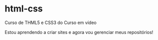 # html-css
 Curso de THML5 e CSS3 do Curso em vídeo

Estou aprendendo a criar sites e agora vou gerenciar meus repositórios!
